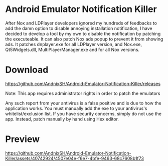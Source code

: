 # Android Emulator Notification Killer

After Nox and LDPlayer developers ignored my hundreds of feedbacks to add the damn option to disable annoying installation notification, I have decided to develop a tool by my own to disable the notification by patching the executeable. It can also patch Nox ads popup to prevent it from showing ads. It patches dnplayer.exe for all LDPlayer version, and Nox.exe, Qt5Widgets.dll, MultiPlayerManager.exe and for all Nox versions.

# Download

https://github.com/AndnixSH/Android-Emulator-Notification-Killer/releases

Note: This app requires administrator rights in order to patch the emulators

Any such report from your antivirus is a false positive and is due to how the application works. You must manually add the exe to your antivirus's whitelist/exclusion list. If you have security concerns, simply do not use the app. Instead, patch manually by hand using Hex editor.

# Preview

https://github.com/AndnixSH/Android-Emulator-Notification-Killer/assets/40742924/4507e04e-f6e7-4bfe-9463-68c7608b1f73

